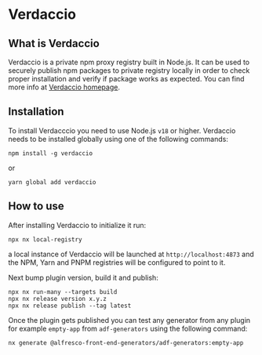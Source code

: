 # Verdaccio

## What is Verdaccio 

Verdaccio is a private npm proxy registry built in Node.js. It can be used to securely publish npm packages to private registry locally in order to check proper installation and verify if package works as expected. You can find more info at [Verdaccio homepage](https://verdaccio.org/docs/what-is-verdaccio).

## Installation

To install Verdacccio you need to use Node.js `v18` or higher. Verdaccio needs to be installed globally using one of the following commands:
```
npm install -g verdaccio
````
or 
```
yarn global add verdaccio
```


## How to use

After installing Verdaccio to initialize it run:
```
npx nx local-registry
```

a local instance of Verdaccio will be launched at `http://localhost:4873` and the NPM, Yarn and PNPM registries will be configured to point to it.

Next bump plugin version, build it and publish:
```
npx nx run-many --targets build
npx nx release version x.y.z
npx nx release publish --tag latest
```

Once the plugin gets published you can test any generator from any plugin for example `empty-app` from `adf-generators` using the following command:
```
nx generate @alfresco-front-end-generators/adf-generators:empty-app
```
